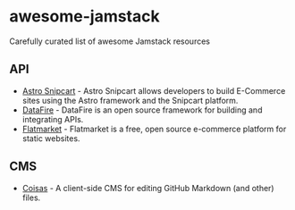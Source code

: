 # awesome-jamstack

Carefully curated list of awesome Jamstack resources

## API

- [Astro Snipcart](https://github.com/lloydjatkinson/astro-snipcart) - Astro Snipcart allows developers to build E-Commerce sites using the Astro framework and the Snipcart platform.
- [DataFire](https://github.com/DataFire/DataFire) - DataFire is an open source framework for building and integrating APIs.
- [Flatmarket](https://github.com/christophercliff/flatmarket) - Flatmarket is a free, open source e-commerce platform for static websites.

## CMS

- [Coisas](https://github.com/fiatjaf/coisas) - A client-side CMS for editing GitHub Markdown (and other) files.
